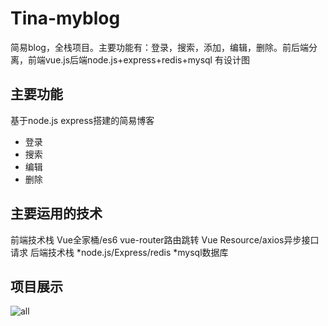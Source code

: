 # Tina-myblog
简易blog，全栈项目。主要功能有：登录，搜索，添加，编辑，删除。前后端分离，前端vue.js后端node.js+express+redis+mysql 有设计图
## 主要功能
基于node.js express搭建的简易博客
* 登录
* 搜索
* 编辑
* 删除
## 主要运用的技术
前端技术栈
Vue全家桶/es6
vue-router路由跳转
Vue Resource/axios异步接口请求
后端技术栈
*node.js/Express/redis
*mysql数据库
## 项目展示
![all](https://github.com/Sweet-kiss/Tina-myblog/blob/master/%E5%9B%BE/xxx.gif)
